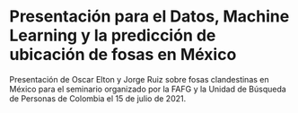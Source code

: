 # Presentación para el Datos, Machine Learning y la predicción de ubicación de fosas en México

Presentación de Oscar Elton y Jorge Ruiz sobre fosas clandestinas en México para el seminario organizado por la FAFG y la Unidad de Búsqueda de Personas de Colombia el 15 de julio de 2021. 
